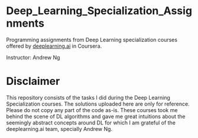 # Deep_Learning_Specialization_Assignments

Programming assignments from Deep Learning specialization courses offered by [deeplearning.ai](https://www.deeplearning.ai/) in Coursera.

Instructor: Andrew Ng

# Disclaimer

This repository consists of the tasks I did during the Deep Learning Specialization courses. The solutions uploaded here are only for reference. Please do not copy any part of the code as-is. These courses took me behind the scene of DL algorithms and gave me great intuitions about the seemingly abstract concepts around DL for which I am grateful of the deeplearning.ai team, specially Andrew Ng. 
